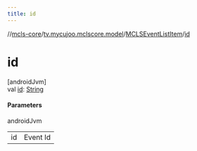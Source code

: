 ```yaml
---
title: id
---
```

//[mcls-core](../../../index.html)/[tv.mycujoo.mclscore.model](../index.html)/[MCLSEventListItem](index.html)/[id](id.html)



# id



[androidJvm]\
val [id](id.html): [String](https://kotlinlang.org/api/latest/jvm/stdlib/kotlin/-string/index.html)



#### Parameters


androidJvm

| | |
|---|---|
| id | Event Id |




